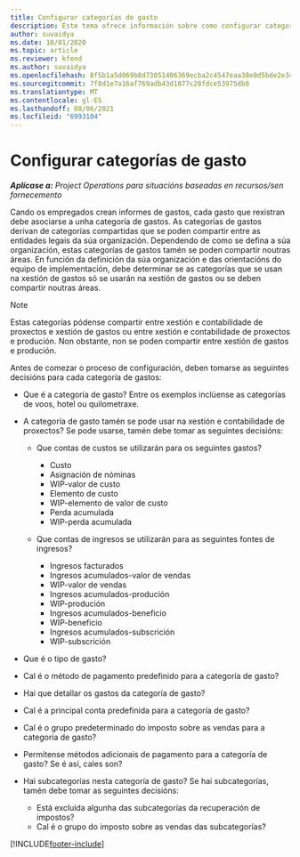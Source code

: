 ```yaml
---
title: Configurar categorías de gasto
description: Este tema ofrece información sobre como configurar categorías de gastos e categorías compartidas para os informes de gastos.
author: suvaidya
ms.date: 10/01/2020
ms.topic: article
ms.reviewer: kfend
ms.author: suvaidya
ms.openlocfilehash: 8f5b1a5d069b8d73051406369ecba2c4547eaa38e0d5bde2e34f52c5b7b724bd
ms.sourcegitcommit: 7f8d1e7a16af769adb43d1877c28fdce53975db8
ms.translationtype: MT
ms.contentlocale: gl-ES
ms.lasthandoff: 08/06/2021
ms.locfileid: "6993104"
---
```

# <a name="set-up-expense-categories"></a>Configurar categorías de gasto

_**Aplícase a:** Project Operations para situacións baseadas en recursos/sen fornecemento_

Cando os empregados crean informes de gastos, cada gasto que rexistran debe asociarse a unha categoría de gastos. As categorías de gastos derivan de categorías compartidas que se poden compartir entre as entidades legais da súa organización. Dependendo de como se defina a súa organización, estas categorías de gastos tamén se poden compartir noutras áreas. En función da definición da súa organización e das orientacións do equipo de implementación, debe determinar se as categorías que se usan na xestión de gastos só se usarán na xestión de gastos ou se deben compartir noutras áreas.

> [!NOTE]
> Estas categorías pódense compartir entre xestión e contabilidade de proxectos e xestión de gastos ou entre xestión e contabilidade de proxectos e produción. Non obstante, non se poden compartir entre xestión de gastos e produción.

Antes de comezar o proceso de configuración, deben tomarse as seguintes decisións para cada categoría de gastos:

- Que é a categoría de gasto? Entre os exemplos inclúense as categorías de voos, hotel ou quilometraxe.
- A categoría de gasto tamén se pode usar na xestión e contabilidade de proxectos? Se pode usarse, tamén debe tomar as seguintes decisións:

    - Que contas de custos se utilizarán para os seguintes gastos?

        - Custo
        - Asignación de nóminas
        - WIP-valor de custo
        - Elemento de custo
        - WIP-elemento de valor de custo
        - Perda acumulada
        - WIP-perda acumulada

    - Que contas de ingresos se utilizarán para as seguintes fontes de ingresos?

        - Ingresos facturados
        - Ingresos acumulados-valor de vendas
        - WIP-valor de vendas
        - Ingresos acumulados-produción
        - WIP-produción
        - Ingresos acumulados-beneficio
        - WIP-beneficio
        - Ingresos acumulados-subscrición
        - WIP-subscrición

- Que é o tipo de gasto?
- Cal é o método de pagamento predefinido para a categoría de gasto?
- Hai que detallar os gastos da categoría de gasto?
- Cal é a principal conta predefinida para a categoría de gasto?
- Cal é o grupo predeterminado do imposto sobre as vendas para a categoría de gasto?
- Permítense métodos adicionais de pagamento para a categoría de gasto? Se é así, cales son?
- Hai subcategorías nesta categoría de gasto? Se hai subcategorías, tamén debe tomar as seguintes decisións:

    - Está excluída algunha das subcategorías da recuperación de impostos?
    - Cal é o grupo do imposto sobre as vendas das subcategorías?


[!INCLUDE[footer-include](../includes/footer-banner.md)]